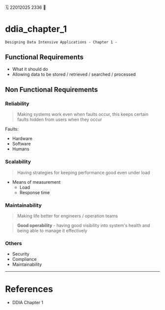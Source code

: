 🗓️ 22012025 2336
📎

# ddia_chapter_1

```ad-abstract
Designing Data Intensive Applications - Chapter 1 - 
```

## Functional Requirements
- What it should do
- Allowing data to be stored / retrieved / searched / processed

## Non Functional Requirements

### Reliability

> Making systems work even when faults occur, this keeps certain faults hidden from users when they occur

Faults: 
- Hardware
- Software
- Humans

### Scalability

> Having strategies for keeping performance good even under load

- Means of measurement
	- Load 
	- Response time

### Maintainability

> Making life better for engineers / operation teams

> **Good operability** - having good visibility into system's health and being able to manage it effectively

### Others
- Security
- Compliance
- Maintainability


---

# References
- DDIA Chapter 1
